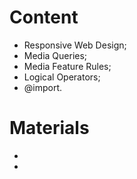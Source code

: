 # Content
- Responsive Web Design;
- Media Queries;
- Media Feature Rules;
- Logical Operators;
- @import.

# Materials
-
-

